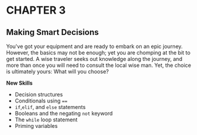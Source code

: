 # CHAPTER 3
## Making Smart Decisions

You've got your equipment and are ready to embark on an epic journey. However, the basics may not be enough; yet you are chomping at the bit to get started. A wise traveler seeks out knowledge along the journey, and more than once you will need to consult the local wise man. Yet, the choice is ultimately yours: What will you choose?

**New Skills**

- Decision structures
- Conditionals using `==`
- `if`,`elif`, and `else` statements
- Booleans and the negating `not` keyword
- The `while` loop statement
- Priming variables